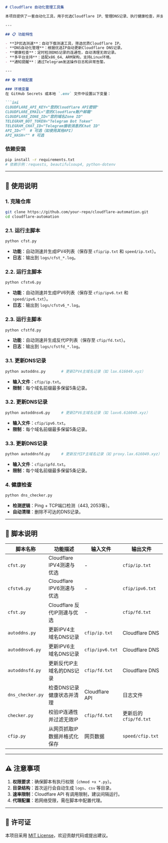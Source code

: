 ```markdown
# Cloudflare 自动化管理工具集

本项目提供了一套自动化工具，用于优选Cloudflare IP、管理DNS记录、执行健康检查，并支持Telegram通知。适用于需要优化Cloudflare CDN性能及自动化维护DNS记录的场景。

---

## 📋 功能特性

- **IP优选测速**：自动下载测速工具，筛选优质Cloudflare IP。
- **DNS自动化管理**：根据优选IP自动更新Cloudflare DNS记录。
- **健康检查**：定时检测DNS记录的连通性，自动清理无效记录。
- **多平台支持**：适配x86_64、ARM架构，支持Linux环境。
- **通知提醒**：通过Telegram发送操作日志和异常告警。

---

## 🛠️ 环境配置

### 环境变量
在 GitHub Secrets 或本地 `.env` 文件中设置以下变量：

```ini
CLOUDFLARE_API_KEY="您的Cloudflare API密钥"
CLOUDFLARE_EMAIL="您的Cloudflare账户邮箱"
CLOUDFLARE_ZONE_ID="您的域名Zone ID"
TELEGRAM_BOT_TOKEN="Telegram Bot Token"
TELEGRAM_CHAT_ID="Telegram接收消息的Chat ID"
API_ID=""  # 可选（如使用其他API）
API_HASH="" # 可选
```

### 依赖安装
```bash
pip install -r requirements.txt
# 依赖示例：requests, beautifulsoup4, python-dotenv
```

---

## 🚀 使用说明

### 1. 克隆仓库
```bash
git clone https://github.com/your-repo/cloudflare-automation.git
cd cloudflare-automation
```

### 2.1. 运行主脚本
```bash
python cfst.py
```
- **功能**：自动测速并生成IPV4列表（保存至 `cfip/ip.txt` 和 `speed/ip.txt`）。
- **日志**：输出到 `logs/cfst_*.log`。

### 2.2. 运行主脚本
```bash
python cfstv6.py
```
- **功能**：自动测速并生成IPV6列表（保存至 `cfip/ipv6.txt` 和 `speed/ipv6.txt`）。
- **日志**：输出到 `logs/cfstv6_*.log`。

### 2.3. 运行主脚本
```bash
python cfstfd.py
```
- **功能**：自动测速并生成反代IP列表（保存至 `cfip/fd.txt`）。
- **日志**：输出到 `logs/cfstfd_*.log`。

### 3.1. 更新DNS记录
```bash
python autoddns.py       # 更新IPV4主域名记录（如 lax.616049.xyz）
```
- **输入文件**：`cfip/ip.txt`。
- **限制**：每个域名前缀最多保留5条记录。

### 3.2. 更新DNS记录
```bash
python autoddnsv6.py     # 更新IPV6主域名记录（如 laxv6.616049.xyz）
```
- **输入文件**：`cfip/ipv6.txt`。
- **限制**：每个域名前缀最多保留5条记录。

### 3.3. 更新DNS记录
```bash
python autoddnsfd.py     # 更新反代IP主域名记录（如 proxy.lax.616049.xyz）
```
- **输入文件**：`cfip/ipfd.txt`。
- **限制**：每个域名前缀最多保留5条记录。

### 4. 健康检查
```bash
python dns_checker.py
```
- **检测逻辑**：Ping + TCP端口检测（443, 2053等）。
- **自动清理**：删除不可达的DNS记录。



---

## 📂 脚本说明

| 脚本名称         | 功能描述                               | 输入文件                | 输出文件                |
|------------------|----------------------------------------|-------------------------|-------------------------|
| `cfst.py`        | Cloudflare IPV4测速与优选                | -                       | `cfip/ip.txt`           |
| `cfstv6.py`        | Cloudflare IPV6测速与优选                | -                       | `cfip/ipv6.txt`           |
| `cfst.py`        | Cloudflare 反代IP测速与优选                | -                       | `cfip/fd.txt`           |
| `autoddns.py`    | 更新IPV4主域名DNS记录                      | `cfip/ip.txt`           | Cloudflare DNS          |
| `autoddnsv6.py`    | 更新IPV6主域名DNS记录                      | `cfip/ipv6.txt`           | Cloudflare DNS          |
| `autoddnsfd.py`  | 更新反代IP主域名的DNS记录                | `cfip/fd.txt`           | Cloudflare DNS          |
| `dns_checker.py`   | 检查DNS记录健康状态并清理              | Cloudflare API          | 日志文件                |
| `checker.py`     | 校验IP连通性并过滤无效IP               | `cfip/fd.txt`           | 更新后的`cfip/fd.txt`   |
| `cfip.py`        | 从网页抓取IP数据并格式化保存           | 网页数据                | `speed/cfip.txt`        |

---

## ⚠️ 注意事项

1. **权限要求**：确保脚本有执行权限（`chmod +x *.py`）。
2. **目录结构**：首次运行会自动生成 `logs`、`csv` 等目录。
3. **速率限制**：Cloudflare API 有调用限制，建议间隔运行。
4. **代理配置**：若网络受限，需在脚本中配置代理。

---

## 📄 许可证

本项目采用 [MIT License](LICENSE)，欢迎贡献代码或提出建议。
```